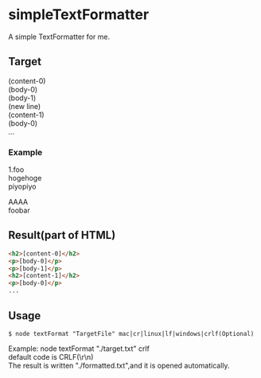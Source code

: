 # simpleTextFormatter  
A simple TextFormatter for me.
  
## Target  
(content-0)  
(body-0)  
(body-1)  
(new line)  
(content-1)  
(body-0)  
...  
  
### Example
1.foo  
hogehoge  
piyopiyo  
  
AAAA  
foobar  

## Result(part of HTML)
```html
<h2>[content-0]</h2>
<p>[body-0]</p>
<p>[body-1]</p>
<h2>[content-1]</h2>
<p>[body-0]</p>
...
```
  
  
## Usage
```
$ node textFormat "TargetFile" mac|cr|linux|lf|windows|crlf(Optional)
```

Example: node textFormat "./target.txt" crlf  
default code is CRLF(\\r\\n)  
The result is written "./formatted.txt",and it is opened automatically.  

